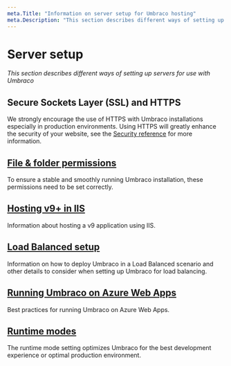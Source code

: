 ```yaml
---
meta.Title: "Information on server setup for Umbraco hosting"
meta.Description: "This section describes different ways of setting up servers for use with Umbraco"
---
```


# Server setup

*This section describes different ways of setting up servers for use with Umbraco*

## Secure Sockets Layer (SSL) and HTTPS

We strongly encourage the use of HTTPS with Umbraco installations especially in production environments. Using HTTPS will greatly enhance the security of your website, see the [Security reference](../../../reference/security/README.md) for more information.

## [File & folder permissions](permissions.md)

To ensure a stable and smoothly running Umbraco installation, these permissions need to be set correctly.

## [Hosting v9+ in IIS](iis.md)

Information about hosting a v9 application using IIS.

## [Load Balanced setup](load-balancing/README.md)

Information on how to deploy Umbraco in a Load Balanced scenario and other details to consider when setting up Umbraco for load balancing.

## [Running Umbraco on Azure Web Apps](azure-web-apps.md)

Best practices for running Umbraco on Azure Web Apps.

## [Runtime modes](runtime-modes.md)

The runtime mode setting optimizes Umbraco for the best development experience or optimal production environment.
